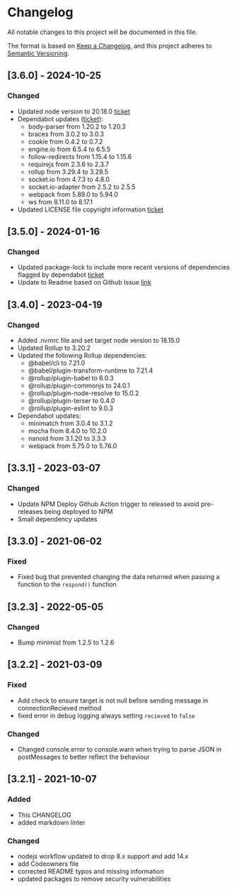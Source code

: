 # Changelog

All notable changes to this project will be documented in this file.

The format is based on [Keep a Changelog](https://keepachangelog.com/en/1.0.0/),
and this project adheres to [Semantic Versioning](https://semver.org/spec/v2.0.0.html).

## [3.6.0] - 2024-10-25

### Changed

- Updated node version to 20.18.0 [ticket](https://pbskids.atlassian.net/browse/SR-6)
- Dependabot updates ([ticket](https://pbskids.atlassian.net/browse/SR-7)):
  - body-parser from 1.20.2 to 1.20.3
  - braces from 3.0.2 to 3.0.3
  - cookie from 0.4.2 to 0.7.2
  - engine.io from 6.5.4 to 6.5.5
  - follow-redirects from 1.15.4 to 1.15.6
  - requirejs from 2.3.6 to 2.3.7
  - rollup from 3.29.4 to 3.29.5
  - socket.io from 4.7.3 to 4.8.0
  - socket.io-adapter from 2.5.2 to 2.5.5
  - webpack from 5.89.0 to 5.94.0
  - ws from 8.11.0 to 8.17.1
- Updated LICENSE file copyright information [ticket](https://pbskids.atlassian.net/browse/SR-19)

## [3.5.0] - 2024-01-16

### Changed

- Updated package-lock to include more recent versions of dependencies flagged by dependabot [ticket](https://www.pivotaltracker.com/story/show/186244911)
- Update to Readme based on Github Issue [link](https://github.com/SpringRoll/Bellhop/issues/91)


## [3.4.0] - 2023-04-19

### Changed

- Added .nvmrc file and set target node version to 18.15.0
- Updated Rollup to 3.20.2
- Updated the following Rollup dependencies:
  - @babel/cli to 7.21.0
  - @babel/plugin-transform-runtime to 7.21.4
  - @rollup/plugin-babel to 6.0.3
  - @rollup/plugin-commonjs to 24.0.1
  - @rollup/plugin-node-resolve to 15.0.2
  - @rollup/plugin-terser to 0.4.0
  - @rollup/plugin-eslint to 9.0.3
- Dependabot updates:
  - minimatch from 3.0.4 to 3.1.2
  - mocha from 8.4.0 to 10.2.0
  - nanoid from 3.1.20 to 3.3.3
  - webpack from 5.75.0 to 5.76.0

## [3.3.1] - 2023-03-07

### Changed

- Update NPM Deploy Github Action trigger to released to avoid pre-releases being deployed to NPM
- Small dependency updates

## [3.3.0] - 2021-06-02

### Fixed

- Fixed bug that prevented changing the data returned when passing a function to the `respond()` function

## [3.2.3] - 2022-05-05

### Changed

- Bump minimist from 1.2.5 to 1.2.6

## [3.2.2] - 2021-03-09

### Fixed

- Add check to ensure target is not null before sending message in connectionRecieved method
- fixed error in debug logging always setting `recieved` to `false`

### Changed

- Changed console.error to console.warn when trying to parse JSON in postMessages to better reflect the behaviour

## [3.2.1] - 2021-10-07

### Added

- This CHANGELOG
- added markdown linter

### Changed

- nodejs workflow updated to drop 8.x support and add 14.x
- add Codeowners file
- corrected README typos and missing information
- updated packages to remove security vulnerabilities
